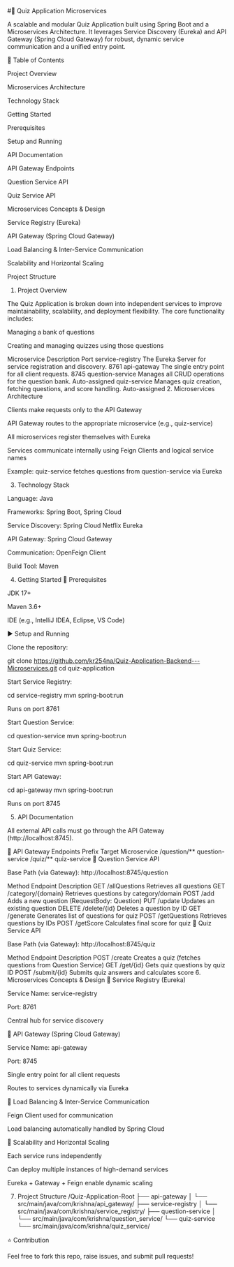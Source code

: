 #🧠 Quiz Application Microservices

A scalable and modular Quiz Application built using Spring Boot and a Microservices Architecture.
It leverages Service Discovery (Eureka) and API Gateway (Spring Cloud Gateway) for robust, dynamic service communication and a unified entry point.

📑 Table of Contents

Project Overview

Microservices Architecture

Technology Stack

Getting Started

Prerequisites

Setup and Running

API Documentation

API Gateway Endpoints

Question Service API

Quiz Service API

Microservices Concepts & Design

Service Registry (Eureka)

API Gateway (Spring Cloud Gateway)

Load Balancing & Inter-Service Communication

Scalability and Horizontal Scaling

Project Structure

1. Project Overview

The Quiz Application is broken down into independent services to improve maintainability, scalability, and deployment flexibility.
The core functionality includes:

Managing a bank of questions

Creating and managing quizzes using those questions

Microservice	Description	Port
service-registry	The Eureka Server for service registration and discovery.	8761
api-gateway	The single entry point for all client requests.	8745
question-service	Manages all CRUD operations for the question bank.	Auto-assigned
quiz-service	Manages quiz creation, fetching questions, and score handling.	Auto-assigned
2. Microservices Architecture

Clients make requests only to the API Gateway

API Gateway routes to the appropriate microservice (e.g., quiz-service)

All microservices register themselves with Eureka

Services communicate internally using Feign Clients and logical service names

Example: quiz-service fetches questions from question-service via Eureka

3. Technology Stack

Language: Java

Frameworks: Spring Boot, Spring Cloud

Service Discovery: Spring Cloud Netflix Eureka

API Gateway: Spring Cloud Gateway

Communication: OpenFeign Client

Build Tool: Maven

4. Getting Started
🔧 Prerequisites

JDK 17+

Maven 3.6+

IDE (e.g., IntelliJ IDEA, Eclipse, VS Code)

▶️ Setup and Running

Clone the repository:

git clone https://github.com/kr254na/Quiz-Application-Backend---Microservices.git
cd quiz-application


Start Service Registry:

cd service-registry
mvn spring-boot:run


Runs on port 8761

Start Question Service:

cd question-service
mvn spring-boot:run


Start Quiz Service:

cd quiz-service
mvn spring-boot:run


Start API Gateway:

cd api-gateway
mvn spring-boot:run


Runs on port 8745

5. API Documentation

All external API calls must go through the API Gateway (http://localhost:8745).

🔹 API Gateway Endpoints
Prefix	Target Microservice
/question/**	question-service
/quiz/**	quiz-service
🔹 Question Service API

Base Path (via Gateway): http://localhost:8745/question

Method	Endpoint	Description
GET	/allQuestions	Retrieves all questions
GET	/category/{domain}	Retrieves questions by category/domain
POST	/add	Adds a new question (RequestBody: Question)
PUT	/update	Updates an existing question
DELETE	/delete/{id}	Deletes a question by ID
GET	/generate	Generates list of questions for quiz
POST	/getQuestions	Retrieves questions by IDs
POST	/getScore	Calculates final score for quiz
🔹 Quiz Service API

Base Path (via Gateway): http://localhost:8745/quiz

Method	Endpoint	Description
POST	/create	Creates a quiz (fetches questions from Question Service)
GET	/get/{id}	Gets quiz questions by quiz ID
POST	/submit/{id}	Submits quiz answers and calculates score
6. Microservices Concepts & Design
📌 Service Registry (Eureka)

Service Name: service-registry

Port: 8761

Central hub for service discovery

📌 API Gateway (Spring Cloud Gateway)

Service Name: api-gateway

Port: 8745

Single entry point for all client requests

Routes to services dynamically via Eureka

📌 Load Balancing & Inter-Service Communication

Feign Client used for communication

Load balancing automatically handled by Spring Cloud

📌 Scalability and Horizontal Scaling

Each service runs independently

Can deploy multiple instances of high-demand services

Eureka + Gateway + Feign enable dynamic scaling

7. Project Structure
/Quiz-Application-Root
├── api-gateway
│   └── src/main/java/com/krishna/api_gateway/
├── service-registry
│   └── src/main/java/com/krishna/service_registry/
├── question-service
│   └── src/main/java/com/krishna/question_service/
└── quiz-service
    └── src/main/java/com/krishna/quiz_service/

⭐ Contribution

Feel free to fork this repo, raise issues, and submit pull requests!
